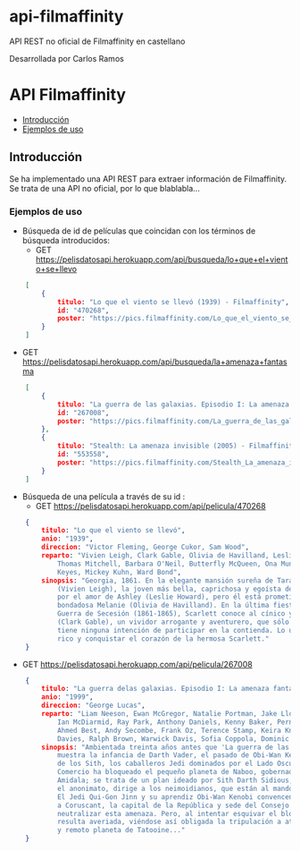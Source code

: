 # api-filmaffinity
API REST no oficial de Filmaffinity en castellano

Desarrollada por Carlos Ramos


# API Filmaffinity

* [Introducción](#introduccion)
* [Ejemplos de uso](#ejemplos-de-uso)

## Introducción

Se ha implementado una API REST para extraer información de Filmaffinity.
Se trata de una API no oficial, por lo que blablabla...

### Ejemplos de uso
* Búsqueda de id de películas que coincidan con los términos de búsqueda introducidos:
    * GET https://pelisdatosapi.herokuapp.com/api/busqueda/lo+que+el+viento+se+llevo
```json
    [
        {
            titulo: "Lo que el viento se llevó (1939) - Filmaffinity",
            id: "470268",
            poster: "https://pics.filmaffinity.com/Lo_que_el_viento_se_llev-432251527-large.jpg"
        }
    ]
```

   * GET https://pelisdatosapi.herokuapp.com/api/busqueda/la+amenaza+fantasma
```json
    [
        {
            titulo: "La guerra de las galaxias. Episodio I: La amenaza fantasma (1999 ...",
            id: "267008",
            poster: "https://pics.filmaffinity.com/La_guerra_de_las_galaxias_Episodio_I_La_amenaza_fantasma-434398792-large.jpg"
        },
        {
            titulo: "Stealth: La amenaza invisible (2005) - Filmaffinity",
            id: "553558",
            poster: "https://pics.filmaffinity.com/Stealth_La_amenaza_invisible-730759310-large.jpg"
        }
    ]
```

* Búsqueda de una película a través de su id :
    * GET https://pelisdatosapi.herokuapp.com/api/pelicula/470268
```json
    {
        titulo: "Lo que el viento se llevó",
        anio: "1939",
        direccion: "Victor Fleming, George Cukor, Sam Wood",
        reparto: "Vivien Leigh, Clark Gable, Olivia de Havilland, Leslie Howard, Hattie McDaniel,
            Thomas Mitchell, Barbara O'Neil, Butterfly McQueen, Ona Munson, Ann Rutherford, Evelyn
            Keyes, Mickey Kuhn, Ward Bond",
        sinopsis: "Georgia, 1861. En la elegante mansión sureña de Tara, vive Scarlett O'Hara
            (Vivien Leigh), la joven más bella, caprichosa y egoísta de la región. Ella suspira
            por el amor de Ashley (Leslie Howard), pero él está prometido con su prima, la dulce y
            bondadosa Melanie (Olivia de Havilland). En la última fiesta antes del estallido de la
            Guerra de Secesión (1861-1865), Scarlett conoce al cínico y apuesto Rhett Butler
            (Clark Gable), un vividor arrogante y aventurero, que sólo piensa en sí mismo y que no
            tiene ninguna intención de participar en la contienda. Lo único que él desea es hacerse
            rico y conquistar el corazón de la hermosa Scarlett."
    }
```

   * GET https://pelisdatosapi.herokuapp.com/api/pelicula/267008
```json
    {
        titulo: "La guerra delas galaxias. Episodio I: La amenaza fantasma",
        anio: "1999",
        direccion: "George Lucas",
        reparto: "Liam Neeson, Ewan McGregor, Natalie Portman, Jake Lloyd, Samuel L. Jackson,
            Ian McDiarmid, Ray Park, Anthony Daniels, Kenny Baker, Pernilla August, Hugh Quarshie,
            Ahmed Best, Andy Secombe, Frank Oz, Terence Stamp, Keira Knightley, Oliver Ford
            Davies, Ralph Brown, Warwick Davis, Sofia Coppola, Dominic West, Silas Carson",
        sinopsis: "Ambientada treinta años antes que 'La guerra de las galaxias' (1977),
            muestra la infancia de Darth Vader, el pasado de Obi-Wan Kenobi y el resurgimiento
            de los Sith, los caballeros Jedi dominados por el Lado Oscuro. La Federación de
            Comercio ha bloqueado el pequeño planeta de Naboo, gobernado por la joven Reina
            Amidala; se trata de un plan ideado por Sith Darth Sidious, que, manteniéndose en
            el anonimato, dirige a los neimoidianos, que están al mando de la Federación.
            El Jedi Qui-Gon Jinn y su aprendiz Obi-Wan Kenobi convencen a Amidala para que vaya
            a Coruscant, la capital de la República y sede del Consejo Jedi, y trate de
            neutralizar esta amenaza. Pero, al intentar esquivar el bloqueo, la nave real
            resulta averiada, viéndose así obligada la tripulación a aterrizar en el desértico
            y remoto planeta de Tatooine..."
    }
```